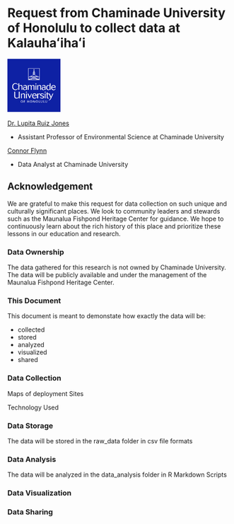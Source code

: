 # Request from Chaminade University of Honolulu to collect data at Kalauhaʻihaʻi



<img src="cuh_logo_2.png" width="120"/>

[Dr. Lupita Ruiz Jones](https://lupita-ruiz-jones.squarespace.com/)
 - Assistant Professor of Environmental Science at Chaminade University

[Connor Flynn](https://connorflynn.github.io/)
 - Data Analyst at Chaminade University
 
 ## Acknowledgement 
 
We are grateful to make this request for data collection on such unique and culturally significant places. We look to community leaders and stewards such as the Maunalua Fishpond Heritage Center for guidance. We hope to continuously learn about the rich history of this place and prioritize these lessons in our education and research. 

### Data Ownership

The data gathered for this research is not owned by Chaminade University. The data will be publicly available and under the management of the Maunalua Fishpond Heritage Center. 

### This Document

This document is meant to demonstate how exactly the data will be:
- collected
- stored
- analyzed
- visualized
- shared

### Data Collection

Maps of deployment Sites

Technology Used



### Data Storage
The data will be stored in the raw_data folder in csv file formats



### Data Analysis
The data will be analyzed in the data_analysis folder in R Markdown Scripts




### Data Visualization




### Data Sharing


